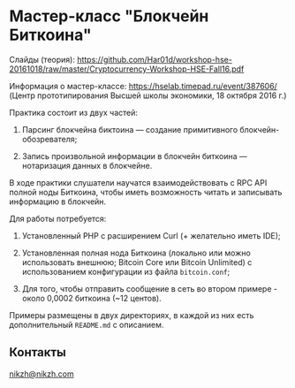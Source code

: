 # Мастер-класс "Блокчейн Биткоина"

Слайды (теория): https://github.com/Har01d/workshop-hse-20161018/raw/master/Cryptocurrency-Workshop-HSE-Fall16.pdf

Информация о мастер-классе: https://hselab.timepad.ru/event/387606/ (Центр прототипирования Высшей школы экономики, 18 октября 2016 г.)

Практика состоит из двух частей:

1. Парсинг блокчейна биктоина — создание примитивного блокчейн-обозревателя;

2. Запись произвольной информации в блокчейн биткоина — нотаризация данных в блокчейне.

В ходе практики слушатели научатся взаимодействовать с RPC API полной ноды Биткоина, чтобы иметь возможность читать и записывать информацию в блокчейн.

Для работы потребуется:

1. Установленный PHP с расширением Curl (+ желательно иметь IDE);

2. Установленная полная нода Биткоина (локально или можно использовать внешнюю; Bitcoin Core или Bitcoin Unlimited) с использованием конфигурации из файла `bitcoin.conf`;

3. Для того, чтобы отправить сообщение в сеть во втором примере - около 0,0002 биткоина (~12 центов).

Примеры размещены в двух директориях, в каждой из них есть дополнительный `README.md` с описанием.

## Контакты

<nikzh@nikzh.com>
